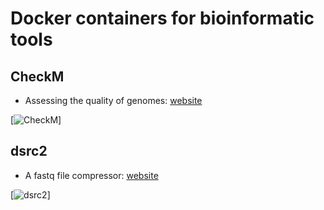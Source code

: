 # Docker containers for bioinformatic tools

## CheckM

 * Assessing the quality of genomes: [website](http://sun.aei.polsl.pl/REFRESH/index.php?page=projects&project=dsrc&subpage=download)

[![CheckM](https://img.shields.io/docker/pulls/andreatelatin/checkm.svg)]

## dsrc2 

 * A fastq file compressor: [website](http://sun.aei.polsl.pl/REFRESH/index.php?page=projects&project=dsrc&subpage=download)

[![dsrc2](https://img.shields.io/docker/pulls/andreatelatin/dsrc2.svg)]

